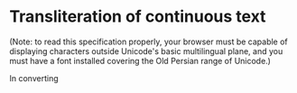 
# Transliteration of continuous text #


(Note: to read this specification properly, your browser must be capable of displaying characters outside Unicode's basic multilingual plane, and you must have a font installed covering the Old Persian range of Unicode.)

In converting
